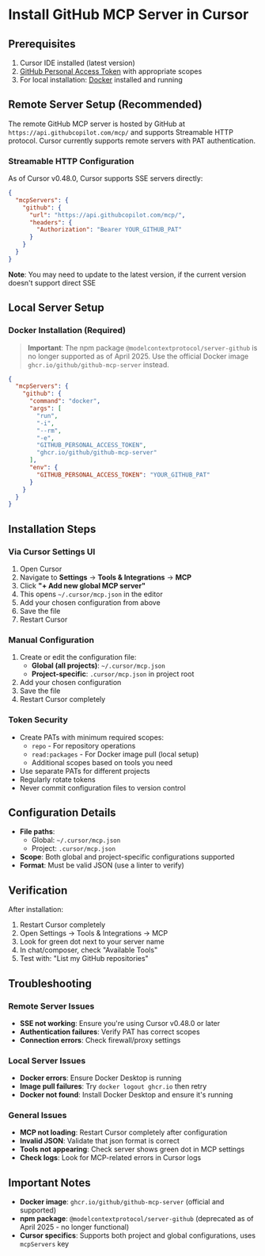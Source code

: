 # Install GitHub MCP Server in Cursor

## Prerequisites
1. Cursor IDE installed (latest version)
2. [GitHub Personal Access Token](https://github.com/settings/personal-access-tokens/new) with appropriate scopes
3. For local installation: [Docker](https://www.docker.com/) installed and running

## Remote Server Setup (Recommended)

The remote GitHub MCP server is hosted by GitHub at `https://api.githubcopilot.com/mcp/` and supports Streamable HTTP protocol. Cursor currently supports remote servers with PAT authentication.

### Streamable HTTP Configuration
As of Cursor v0.48.0, Cursor supports SSE servers directly:

```json
{
  "mcpServers": {
    "github": {
      "url": "https://api.githubcopilot.com/mcp/",
      "headers": {
        "Authorization": "Bearer YOUR_GITHUB_PAT"
      }
    }
  }
}
```

**Note**: You may need to update to the latest version, if the current version doesn't support direct SSE

## Local Server Setup

### Docker Installation (Required)
> **Important**: The npm package `@modelcontextprotocol/server-github` is no longer supported as of April 2025. Use the official Docker image `ghcr.io/github/github-mcp-server` instead.

```json
{
  "mcpServers": {
    "github": {
      "command": "docker",
      "args": [
        "run",
        "-i",
        "--rm",
        "-e",
        "GITHUB_PERSONAL_ACCESS_TOKEN",
        "ghcr.io/github/github-mcp-server"
      ],
      "env": {
        "GITHUB_PERSONAL_ACCESS_TOKEN": "YOUR_GITHUB_PAT"
      }
    }
  }
}
```

## Installation Steps

### Via Cursor Settings UI
1. Open Cursor
2. Navigate to **Settings** → **Tools & Integrations** → **MCP**
3. Click **"+ Add new global MCP server"**
4. This opens `~/.cursor/mcp.json` in the editor
5. Add your chosen configuration from above
6. Save the file
7. Restart Cursor

### Manual Configuration
1. Create or edit the configuration file:
   - **Global (all projects)**: `~/.cursor/mcp.json`
   - **Project-specific**: `.cursor/mcp.json` in project root
2. Add your chosen configuration
3. Save the file
4. Restart Cursor completely

### Token Security
- Create PATs with minimum required scopes:
  - `repo` - For repository operations
  - `read:packages` - For Docker image pull (local setup)
  - Additional scopes based on tools you need
- Use separate PATs for different projects
- Regularly rotate tokens
- Never commit configuration files to version control

## Configuration Details

- **File paths**: 
  - Global: `~/.cursor/mcp.json`
  - Project: `.cursor/mcp.json`
- **Scope**: Both global and project-specific configurations supported
- **Format**: Must be valid JSON (use a linter to verify)

## Verification

After installation:
1. Restart Cursor completely
2. Open Settings → Tools & Integrations → MCP
3. Look for green dot next to your server name
4. In chat/composer, check "Available Tools"
5. Test with: "List my GitHub repositories"

## Troubleshooting

### Remote Server Issues
- **SSE not working**: Ensure you're using Cursor v0.48.0 or later
- **Authentication failures**: Verify PAT has correct scopes
- **Connection errors**: Check firewall/proxy settings

### Local Server Issues
- **Docker errors**: Ensure Docker Desktop is running
- **Image pull failures**: Try `docker logout ghcr.io` then retry
- **Docker not found**: Install Docker Desktop and ensure it's running

### General Issues
- **MCP not loading**: Restart Cursor completely after configuration
- **Invalid JSON**: Validate that json format is correct
- **Tools not appearing**: Check server shows green dot in MCP settings
- **Check logs**: Look for MCP-related errors in Cursor logs

## Important Notes

- **Docker image**: `ghcr.io/github/github-mcp-server` (official and supported)
- **npm package**: `@modelcontextprotocol/server-github` (deprecated as of April 2025 - no longer functional)
- **Cursor specifics**: Supports both project and global configurations, uses `mcpServers` key
